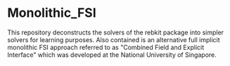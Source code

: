 # Monolithic_FSI
This repository deconstructs the solvers of the rebkit package into simpler solvers for learning purposes. Also contained is an alternative full implicit monolithic FSI approach referred to as "Combined Field and Explicit Interface" which was developed at the National University of Singapore. 
